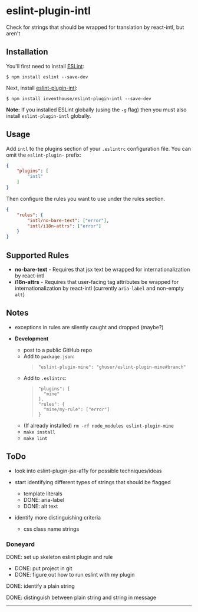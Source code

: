 # eslint-plugin-intl

Check for strings that should be wrapped for translation by react-intl, but aren't

## Installation

You'll first need to install [ESLint](http://eslint.org):

```
$ npm install eslint --save-dev
```

Next, install [eslint-plugin-intl](https://github.com/inventhouse/eslint-plugin-intl):

```
$ npm install inventhouse/eslint-plugin-intl --save-dev
```

**Note:** If you installed ESLint globally (using the `-g` flag) then you must also install `eslint-plugin-intl` globally.

## Usage

Add `intl` to the plugins section of your `.eslintrc` configuration file. You can omit the `eslint-plugin-` prefix:

```json
{
    "plugins": [
        "intl"
    ]
}
```


Then configure the rules you want to use under the rules section.

```json
{
    "rules": {
        "intl/no-bare-text": ["error"],
        "intl/i18n-attrs": ["error"]
    }
}
```

## Supported Rules

- **no-bare-text** - Requires that jsx text be wrapped for internationalization by react-intl
- **i18n-attrs** - Requires that user-facing tag attributes be wrapped for internationalization by react-intl (currently `aria-label` and non-empty `alt`)


Notes
-----
- exceptions in rules are silently caught and dropped (maybe?)

- __Development__
    - post to a public GitHub repo
    - Add to `package.json`: 
        > `"eslint-plugin-mine": "ghuser/eslint-plugin-mine#branch"`
    - Add to `.eslintrc`:
        > ```
        > "plugins": [
        >   "mine"
        > ],
        > "rules": {
        >   "mine/my-rule": ["error"]
        > }
        > ```
    - (If already installed) `rm -rf node_modules eslint-plugin-mine`
    - `make install`
    - `make lint`


ToDo
----
- look into eslint-plugin-jsx-a11y for possible techniques/ideas

- start identifying different types of strings that should be flagged
    - template literals
    - DONE: aria-label
    - DONE: alt text

- identify more distinguishing criteria
    - css class name strings

### Doneyard

DONE: set up skeleton eslint plugin and rule

- DONE: put project in git
- DONE: figure out how to run eslint with my plugin

DONE: identify a plain string

DONE: distinguish between plain string and string in message

---

